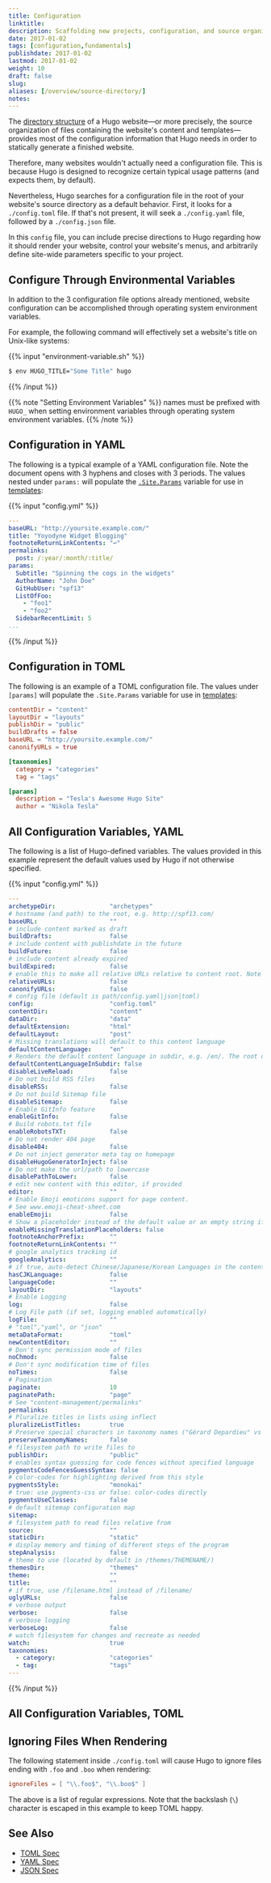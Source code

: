 ```yaml
---
title: Configuration
linktitle:
description: Scaffolding new projects, configuration, and source organization.
date: 2017-01-02
tags: [configuration,fundamentals]
publishdate: 2017-01-02
lastmod: 2017-01-02
weight: 10
draft: false
slug:
aliases: [/overview/source-directory/]
notes:
---
```


The [directory structure][] of a Hugo website&mdash;or more precisely, the source organization of files containing the website's content and templates&mdash;provides most of the configuration information that Hugo needs in order to statically generate a finished website.

Therefore, many websites wouldn't actually need a configuration file. This is because Hugo is designed to recognize certain typical usage patterns (and expects them, by default).

Nevertheless, Hugo searches for a configuration file in the root of your website's source directory as a default behavior. First, it looks for a `./config.toml` file. If that's not present, it will seek a `./config.yaml` file,
followed by a `./config.json` file.

In this `config` file, you can include precise directions to Hugo regarding how it should render your website, control your website's menus, and arbitrarily define site-wide parameters specific to your project.

## Configure Through Environmental Variables

In addition to the 3 configuration file options already mentioned, website configuration can be accomplished through operating system environment variables.

For example, the following command will effectively set a website's title on Unix-like systems:

{{% input "environment-variable.sh" %}}
```bash
$ env HUGO_TITLE="Some Title" hugo
```
{{% /input %}}

{{% note "Setting Environment Variables" %}}
names must be prefixed with `HUGO_` when setting environment variables through operating system environment variables.
{{% /note %}}

## Configuration in YAML

The following is a typical example of a YAML configuration file. Note the document opens with 3 hyphens and closes with 3 periods. The values nested under `params:` will populate the [`.Site.Params`][] variable for use in [templates][]:

{{% input "config.yml" %}}
```yaml
---
baseURL: "http://yoursite.example.com/"
title: "Yoyodyne Widget Blogging"
footnoteReturnLinkContents: "↩"
permalinks:
  post: /:year/:month/:title/
params:
  Subtitle: "Spinning the cogs in the widgets"
  AuthorName: "John Doe"
  GitHubUser: "spf13"
  ListOfFoo:
    - "foo1"
    - "foo2"
  SidebarRecentLimit: 5
...
```
{{% /input %}}

## Configuration in TOML

The following is an example of a TOML configuration file. The values under `[params]` will populate the `.Site.Params` variable for use in [templates][]:

```toml
contentDir = "content"
layoutDir = "layouts"
publishDir = "public"
buildDrafts = false
baseURL = "http://yoursite.example.com/"
canonifyURLs = true

[taxonomies]
  category = "categories"
  tag = "tags"

[params]
  description = "Tesla's Awesome Hugo Site"
  author = "Nikola Tesla"
```

## All Configuration Variables, YAML

The following is a list of Hugo-defined variables. The values provided in this example represent the default values used by Hugo if not otherwise specified.

{{% input "config.yml" %}}
```yaml
---
archetypeDir:               "archetypes"
# hostname (and path) to the root, e.g. http://spf13.com/
baseURL:                    ""
# include content marked as draft
buildDrafts:                false
# include content with publishdate in the future
buildFuture:                false
# include content already expired
buildExpired:               false
# enable this to make all relative URLs relative to content root. Note that this does not affect absolute URLs.
relativeURLs:               false
canonifyURLs:               false
# config file (default is path/config.yaml|json|toml)
config:                     "config.toml"
contentDir:                 "content"
dataDir:                    "data"
defaultExtension:           "html"
defaultLayout:              "post"
# Missing translations will default to this content language
defaultContentLanguage:     "en"
# Renders the default content language in subdir, e.g. /en/. The root directory / will redirect to /en/
defaultContentLanguageInSubdir: false
disableLiveReload:          false
# Do not build RSS files
disableRSS:                 false
# Do not build Sitemap file
disableSitemap:             false
# Enable GitInfo feature
enableGitInfo:              false
# Build robots.txt file
enableRobotsTXT:            false
# Do not render 404 page
disable404:                 false
# Do not inject generator meta tag on homepage
disableHugoGeneratorInject: false
# Do not make the url/path to lowercase
disablePathToLower:         false
# edit new content with this editor, if provided
editor:                     ""
# Enable Emoji emoticons support for page content.
# See www.emoji-cheat-sheet.com
enableEmoji:                false
# Show a placeholder instead of the default value or an empty string if a translation is missing
enableMissingTranslationPlaceholders: false
footnoteAnchorPrefix:       ""
footnoteReturnLinkContents: ""
# google analytics tracking id
googleAnalytics:            ""
# if true, auto-detect Chinese/Japanese/Korean Languages in the content. (.Summary and .WordCount can work properly in CJKLanguage)
hasCJKLanguage:             false
languageCode:               ""
layoutDir:                  "layouts"
# Enable Logging
log:                        false
# Log File path (if set, logging enabled automatically)
logFile:                    ""
# "toml","yaml", or "json"
metaDataFormat:             "toml"
newContentEditor:           ""
# Don't sync permission mode of files
noChmod:                    false
# Don't sync modification time of files
noTimes:                    false
# Pagination
paginate:                   10
paginatePath:               "page"
# See "content-management/permalinks"
permalinks:
# Pluralize titles in lists using inflect
pluralizeListTitles:        true
# Preserve special characters in taxonomy names ("Gérard Depardieu" vs "Gerard Depardieu")
preserveTaxonomyNames:      false
# filesystem path to write files to
publishDir:                 "public"
# enables syntax guessing for code fences without specified language
pygmentsCodeFencesGuessSyntax: false
# color-codes for highlighting derived from this style
pygmentsStyle:              "monokai"
# true: use pygments-css or false: color-codes directly
pygmentsUseClasses:         false
# default sitemap configuration map
sitemap:
# filesystem path to read files relative from
source:                     ""
staticDir:                  "static"
# display memory and timing of different steps of the program
stepAnalysis:               false
# theme to use (located by default in /themes/THEMENAME/)
themesDir:                  "themes"
theme:                      ""
title:                      ""
# if true, use /filename.html instead of /filename/
uglyURLs:                   false
# verbose output
verbose:                    false
# verbose logging
verboseLog:                 false
# watch filesystem for changes and recreate as needed
watch:                      true
taxonomies:
  - category:               "categories"
  - tag:                    "tags"
---
```
{{% /input %}}

## All Configuration Variables, TOML



## Ignoring Files When Rendering

The following statement inside `./config.toml` will cause Hugo to ignore files
ending with `.foo` and `.boo` when rendering:

```toml
ignoreFiles = [ "\\.foo$", "\\.boo$" ]
```
The above is a list of regular expressions. Note that the backslash (`\`) character is escaped in this example to keep TOML happy.

## See Also

* [TOML Spec][]
* [YAML Spec][]
* [JSON Spec][]

[`.Site.Params`]: /variables-and-params/
[directory structure]: /project-organization/directory-structure
[JSON Spec]: /documents/ecma-404-json-spec.pdf
[templates]: /templates
[TOML Spec]: https://github.com/toml-lang/toml
[YAML Spec]: http://yaml.org/spec/
